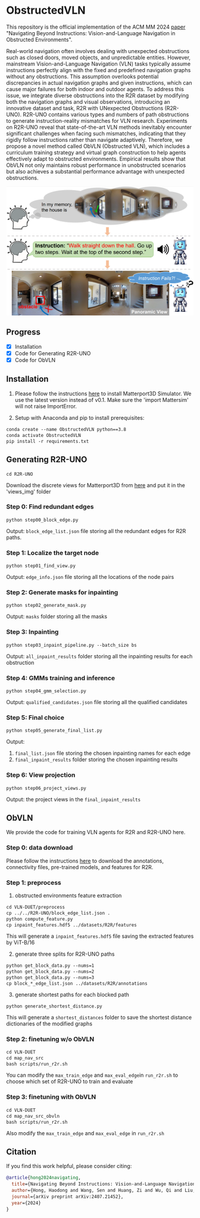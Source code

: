 # ObstructedVLN
This repository is the official implementation of the ACM MM 2024 [paper](https://arxiv.org/abs/2407.21452) "Navigating Beyond Instructions: Vision-and-Language Navigation in Obstructed Environments".

Real-world navigation often involves dealing with unexpected obstructions such as closed doors, moved objects, and unpredictable entities. However, mainstream Vision-and-Language Navigation (VLN) tasks typically assume instructions perfectly align with the fixed and predefined navigation graphs without any obstructions. This assumption overlooks potential discrepancies in actual navigation graphs and given instructions, which can cause major failures for both indoor and outdoor agents. To address this issue, we integrate diverse obstructions into the R2R dataset by modifying both the navigation graphs and visual observations, introducing an innovative dataset and task, R2R with UNexpected Obstructions (R2R-UNO). R2R-UNO contains various types and numbers of path obstructions to generate instruction-reality mismatches for VLN research. Experiments on R2R-UNO reveal that state-of-the-art VLN methods inevitably encounter significant challenges when facing such mismatches, indicating that they rigidly follow instructions rather than navigate adaptively. Therefore, we propose a novel method called ObVLN (Obstructed VLN), which includes a curriculum training strategy and virtual graph construction to help agents effectively adapt to obstructed environments. Empirical results show that ObVLN not only maintains robust performance in unobstructed scenarios but also achieves a substantial performance advantage with unexpected obstructions.   

![model_arch](figures/teaser.png)

## Progress
- [X] Installation
- [X] Code for Generating R2R-UNO
- [X] Code for ObVLN

## Installation
1. Please follow the instructions [here](https://github.com/peteanderson80/Matterport3DSimulator#building-using-docker) to install Matterport3D Simulator.
We use the latest version instead of v0.1.
Make sure the 'import Mattersim' will not raise ImportError.

2. Setup with Anaconda and pip to install prerequisites:
```
conda create --name ObstructedVLN python==3.8
conda activate ObstructedVLN
pip install -r requirements.txt
```

## Generating R2R-UNO
```
cd R2R-UNO
```
Download the discrete views for Matterport3D from [here](https://github.com/airsplay/R2R-EnvDrop) and put it in the 'views_img' folder

### Step 0: Find redundant edges
```
python step00_block_edge.py
```
Output: `block_edge_list.json` file storing all the redundant edges for R2R paths.

### Step 1: Localize the target node
```
python step01_find_view.py
```
Output: `edge_info.json` file storing all the locations of the node pairs

### Step 2: Generate masks for inpainting
```
python step02_generate_mask.py
```
Output: `masks` folder storing all the masks

### Step 3: Inpainting
```
python step03_inpaint_pipeline.py --batch_size bs
```
Output: `all_inpaint_results` folder storing all the inpainting results for each obstruction

### Step 4: GMMs training and inference
```
python step04_gmm_selection.py
```
Output: `qualified_candidates.json` file storing all the qualified candidates

### Step 5: Final choice
```
python step05_generate_final_list.py
```
Output: 
1. `final_list.json` file storing the chosen inpainting names for each edge
2. `final_inpaint_results` folder storing the chosen inpainting results

### Step 6: View projection
```
python step06_project_views.py
```
Output: the project views in the `final_inpaint_results`

## ObVLN
We provide the code for training VLN agents for R2R and R2R-UNO here. 

### Step 0: data download
Please follow the instructions [here](https://github.com/cshizhe/VLN-DUET) to download the annotations, connectivity files, pre-trained models, and features for R2R.

### Step 1: preprocess

1. obstructed environments feature extraction

```
cd VLN-DUET/preprocess
cp ../../R2R-UNO/block_edge_list.json .
python compute_feature.py
cp inpaint_features.hdf5 ../datasets/R2R/features
```
This will generate a `inpaint_features.hdf5` file saving the extracted features by ViT-B/16

2. generate three splits for R2R-UNO paths

```
python get_block_data.py --nums=1
python get_block_data.py --nums=2
python get_block_data.py --nums=3
cp block_*_edge_list.json ../datasets/R2R/annotations
```

3. generate shortest paths for each blocked path

```
python generate_shortest_distance.py
```
This will generate a `shortest_distances` folder to save the shortest distance dictionaries of the modified graphs



### Step 2: finetuning w/o ObVLN
```
cd VLN-DUET
cd map_nav_src
bash scripts/run_r2r.sh
```
You can modify the `max_train_edge` and `max_eval_edge`in `run_r2r.sh` to choose which set of R2R-UNO to train and evaluate

### Step 3: finetuning with ObVLN
```
cd VLN-DUET
cd map_nav_src_obvln
bash scripts/run_r2r.sh
```
Also modify the `max_train_edge` and `max_eval_edge` in `run_r2r.sh`

## Citation

If you find this work helpful, please consider citing:

```bibtex
@article{hong2024navigating,
  title={Navigating Beyond Instructions: Vision-and-Language Navigation in Obstructed Environments},
  author={Hong, Haodong and Wang, Sen and Huang, Zi and Wu, Qi and Liu, Jiajun},
  journal={arXiv preprint arXiv:2407.21452},
  year={2024}
}
```
